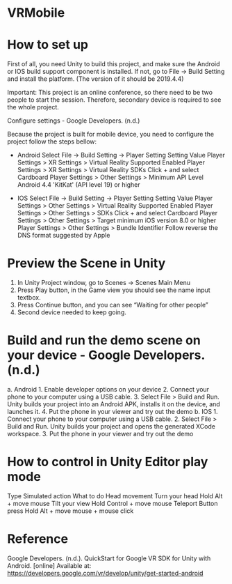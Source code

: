 # VRMobile

# How to set up

First of all, you need Unity to build this project, and make sure the Android or IOS build support component is installed. If not, go to File -> Build Setting and install the platform. (The version of it should be 2019.4.4)
 
Important: This project is an online conference, so there need to be two people to start the session. Therefore, secondary device is required to see the whole project.

Configure settings - Google Developers. (n.d.)

Because the project is built for mobile device, you need to configure the project follow the steps bellow:
* Android
Select File -> Build Setting -> Player Setting
Setting	Value
Player Settings > XR Settings > Virtual Reality Supported	Enabled
Player Settings > XR Settings > Virtual Reality SDKs	Click + and select Cardboard
Player Settings > Other Settings > Minimum API Level	Android 4.4 'KitKat' (API level 19) or higher


* IOS
Select File -> Build Setting -> Player Setting
Setting	Value
Player Settings > Other Settings > Virtual Reality Supported	Enabled
Player Settings > Other Settings > SDKs	Click + and select Cardboard
Player Settings > Other Settings > Target minimum iOS version	8.0 or higher
Player Settings > Other Settings > Bundle Identifier	Follow reverse the DNS format suggested by Apple

# Preview the Scene in Unity

1.	In Unity Project window, go to Scenes -> Scenes Main Menu
2.	Press Play button, in the Game view you should see the name input textbox.
3.	Press Continue button, and you can see “Waiting for other people”
4.	Second device needed to keep going.

# Build and run the demo scene on your device - Google Developers. (n.d.)

a. Android
	1. Enable developer options on your device
	2. Connect your phone to your computer using a USB cable.
	3. Select File > Build and Run.
	Unity builds your project into an Android APK, installs it on the device, and launches it.
	4. Put the phone in your viewer and try out the demo
b. IOS
	1. Connect your phone to your computer using a USB cable.
	2. Select File > Build and Run.
	Unity builds your project and opens the generated XCode workspace.
	3. Put the phone in your viewer and try out the demo

# How to control in Unity Editor play mode

Type	Simulated action	What to do
Head movement	Turn your head	Hold Alt + move mouse
	Tilt your view	Hold Control + move mouse
Teleport	Button press	Hold Alt + move mouse + mouse click

# Reference
Google Developers. (n.d.). QuickStart for Google VR SDK for Unity with Android. [online] Available at: https://developers.google.com/vr/develop/unity/get-started-android


